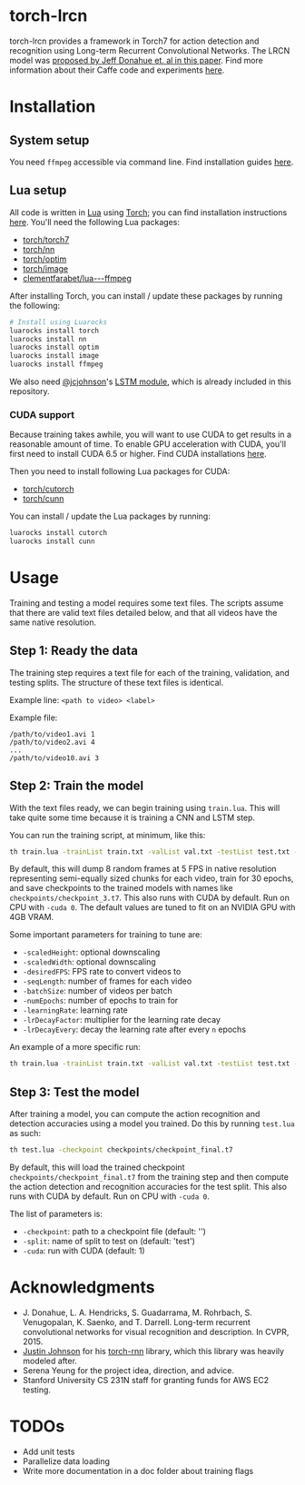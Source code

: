 # torch-lrcn
torch-lrcn provides a framework in Torch7 for action detection and recognition using Long-term Recurrent Convolutional Networks. The LRCN model was [proposed by Jeff Donahue et. al in this paper](http://arxiv.org/pdf/1411.4389v3.pdf). Find more information about their Caffe code and experiments [here](http://www.eecs.berkeley.edu/~lisa_anne/LRCN_video).

# Installation
## System setup
You need `ffmpeg` accessible via command line. Find installation guides [here](https://trac.ffmpeg.org/wiki/CompilationGuide).

## Lua setup
All code is written in [Lua](http://www.lua.org/) using [Torch](http://torch.ch); you can find installation instructions
[here](http://torch.ch/docs/getting-started.html#_). You'll need the following Lua packages:

- [torch/torch7](https://github.com/torch/torch7)
- [torch/nn](https://github.com/torch/nn)
- [torch/optim](https://github.com/torch/optim)
- [torch/image](https://github.com/torch/image)
- [clementfarabet/lua---ffmpeg](https://github.com/clementfarabet/lua---ffmpeg)

After installing Torch, you can install / update these packages by running the following:

```bash
# Install using Luarocks
luarocks install torch
luarocks install nn
luarocks install optim
luarocks install image
luarocks install ffmpeg
```

We also need [@jcjohnson](https://github.com/jcjohnson)'s [LSTM module](https://github.com/jcjohnson/torch-rnn/blob/master/LSTM.lua), which is already included in this repository.

### CUDA support
Because training takes awhile, you will want to use CUDA to get results in a reasonable amount of time. To enable GPU acceleration with CUDA, you'll first need to install CUDA 6.5 or higher. Find CUDA installations [here](https://developer.nvidia.com/cuda-downloads).

Then you need to install following Lua packages for CUDA:
- [torch/cutorch](https://github.com/torch/cutorch)
- [torch/cunn](https://github.com/torch/cunn)

You can install / update the Lua packages by running:

```bash
luarocks install cutorch
luarocks install cunn
```

# Usage
Training and testing a model requires some text files. The scripts assume that there are valid text files detailed below, and that all videos have the same native resolution.

## Step 1: Ready the data
The training step requires a text file for each of the training, validation, and testing splits. The structure of these text files is identical.

Example line: `<path to video> <label>`

Example file:
```
/path/to/video1.avi 1
/path/to/video2.avi 4
...
/path/to/video10.avi 3
```

## Step 2: Train the model
With the text files ready, we can begin training using `train.lua`. This will take quite some time because it is training a CNN and LSTM step.

You can run the training script, at minimum, like this:

```bash
th train.lua -trainList train.txt -valList val.txt -testList test.txt -numClasses 101 -videoHeight 240 -videoWidth 320
```

By default, this will dump 8 random frames at 5 FPS in native resolution representing semi-equally sized chunks for each video, train for 30 epochs, and save checkpoints to the trained models with names like `checkpoints/checkpoint_3.t7`. This also runs with CUDA by default. Run on CPU with `-cuda 0`. The default values are tuned to fit on an NVIDIA GPU with 4GB VRAM.

Some important parameters for training to tune are:
- `-scaledHeight`: optional downscaling
- `-scaledWidth`: optional downscaling
- `-desiredFPS`: FPS rate to convert videos to
- `-seqLength`: number of frames for each video
- `-batchSize`: number of videos per batch
- `-numEpochs`: number of epochs to train for
- `-learningRate`: learning rate
- `-lrDecayFactor`: multiplier for the learning rate decay
- `-lrDecayEvery`: decay the learning rate after every `n` epochs

An example of a more specific run:

```bash
th train.lua -trainList train.txt -valList val.txt -testList test.txt -numClasses 101 -videoHeight 240 -videoWidth 320 -scaledHeight 224 -scaledWidth 224 -seqLength 16 -batchSize 4 -numEpochs 15
```

<!--There are many more flags you can use to configure training; [read about them here](doc/flags.md#training).-->

## Step 3: Test the model
After training a model, you can compute the action recognition and detection accuracies using a model you trained. Do this by running `test.lua` as such:

```bash
th test.lua -checkpoint checkpoints/checkpoint_final.t7
```

By default, this will load the trained checkpoint `checkpoints/checkpoint_final.t7` from the training step and then compute the action detection and recognition accuracies for the test split. This also runs with CUDA by default. Run on CPU with `-cuda 0`.

The list of parameters is:
- `-checkpoint`: path to a checkpoint file (default: '')
- `-split`: name of split to test on (default: 'test')
- `-cuda`: run with CUDA (default: 1)

# Acknowledgments
- J. Donahue, L. A. Hendricks, S. Guadarrama, M. Rohrbach, S. Venugopalan, K. Saenko, and T. Darrell. Long-term recurrent convolutional networks for visual recognition and description. In CVPR, 2015.
- [Justin Johnson](https://github.com/jcjohnson) for his [torch-rnn](https://github.com/jcjohnson/torch-rnn) library, which this library was heavily modeled after.
- Serena Yeung for the project idea, direction, and advice.
- Stanford University CS 231N staff for granting funds for AWS EC2 testing.

# TODOs
- Add unit tests
- Parallelize data loading
- Write more documentation in a doc folder about training flags
